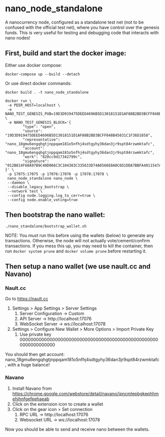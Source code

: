 # nano_node_standalone
A nanocurrency node, configured as a standalone test net (not to be confused with the official test net), where you have control over the genesis funds. This is very useful for testing and debugging code that interacts with nano nodes!

## First, build and start the docker image:
Either use docker compose:
```
docker-compose up --build --detach
```
Or use direct docker commands:
```
docker build . -t nano_node_standalone
```
```
docker run \
 -e PEER_HOST=localhost \ 
 -e NANO_TEST_GENESIS_PUB=19D3D919475DEED4696B5D13018151D1AF88B2BD3BCFF048B45031C1F36D1858 \
 -e NANO_TEST_GENESIS_BLOCK='{
        "type": "open",
        "source": "19D3D919475DEED4696B5D13018151D1AF88B2BD3BCFF048B45031C1F36D1858",
        "representative": "nano_18gmu6engqhgtjnppqam181o5nfhj4sdtgyhy36dan3jr9spt84rzwmktafc",
        "account": "nano_18gmu6engqhgtjnppqam181o5nfhj4sdtgyhy36dan3jr9spt84rzwmktafc",
        "work": "820cc9d17342799c",
        "signature": "012B814F60A97B9C40D066C3C104383C335633D74A0566E0A0C6D1DDA7BBFA4011547AA0374B6B3146F290352E5EC6C81551032583219F8A372C236DD65BA90D"
}' \
 -p 17075:17075 -p 17076:17076 -p 17078:17078 \
 nano_node_standalone nano_node \
 --daemon \
 --disable_legacy_bootstrap \
 --network test \
 --config node.logging.log_to_cerr=true \
 --config node.enable_voting=true
```

## Then bootstrap the nano wallet:
```
./nano_standalone/bootstrap_wallet.sh
```
NOTE: You *must* run this before using the wallets (below) to generate any transactions. Otherwise, the node will not actually vote/cement/confirm transactions. If you mess this up, you may need to kill the container, then run `docker system prune` and `docker volume prune` before restarting it. 

## Then setup a nano wallet (we use nault.cc and Navano)
### Nault.cc
Go to https://nault.cc
1. Settings > App Settings > Server Settings
   1. Server Configuration -> Custom
   1. API Server -> http://localhost:17076
   1. WebSocket Server -> ws://localhost:17078
1. Settings > Configure New Wallet > More Options > Import Private Key
   1. Use private key 0000000000000000000000000000000000000000000000000000000000000000

You should then get account: nano_18gmu6engqhgtjnppqam181o5nfhj4sdtgyhy36dan3jr9spt84rzwmktafc, with a huge balance!

### Navano
1. Install Navano from https://chrome.google.com/webstore/detail/navano/ipncmlepbgkephhmehjhnfgefeehaeab
1. Click on the extension icon to create a wallet
1. Click on the gear icon > Set connection
   1. RPC URL -> http://localhost:17076
   1. Websocket URL -> ws://localhost:17078

Now you should be able to send and receive nano between the wallets.
